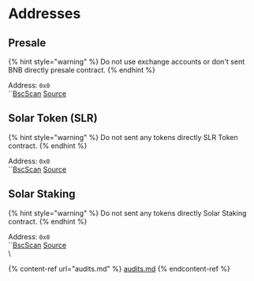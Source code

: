 # Addresses

## Presale

{% hint style="warning" %}
&#x20;Do not use exchange accounts or don't sent BNB directly presale contract.
{% endhint %}

Address: `0x0`\
``[BscScan](https://bscscan.com) [Source](https://github.com/slr-finance/slr-finance-contracts/blob/master/contracts/PresaleService.sol)

## Solar Token (SLR)

{% hint style="warning" %}
&#x20;Do not sent any tokens directly SLR Token contract.
{% endhint %}

Address: `0x0`\
``[BscScan](https://bscscan.com) [Source](https://github.com/slr-finance/slr-finance-contracts/blob/master/contracts/SolarToken.sol)

## Solar Staking

{% hint style="warning" %}
&#x20;Do not sent any tokens directly Solar Staking contract.
{% endhint %}

Address: `0x0`\
``[BscScan](https://bscscan.com) [Source](https://github.com/slr-finance/slr-finance-contracts/blob/master/contracts/StakingService.sol)\
\


{% content-ref url="audits.md" %}
[audits.md](audits.md)
{% endcontent-ref %}
